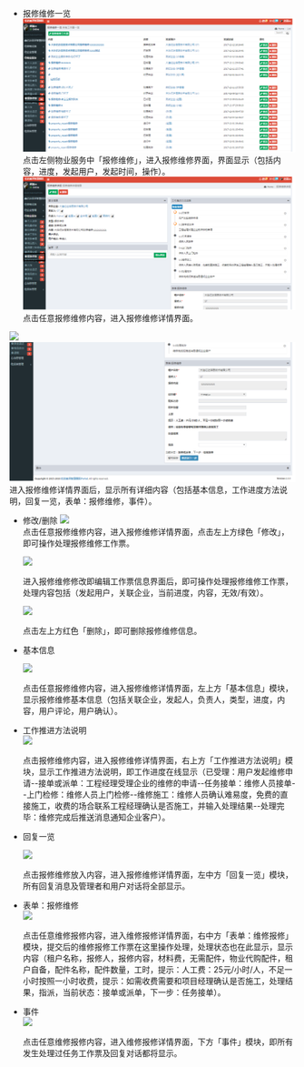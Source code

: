 * 报修维修一览![](/assets/保修维修.png)点击左侧物业服务中「报修维修」，进入报修维修界面，界面显示（包括内容，进度，发起用户，发起时间，操作）。![](/assets/保修维修1.png)点击任意报修维修内容，进入报修维修详情界面。

![](https://www.gitbook.com/cdbe7c7f-fc8f-43df-9389-24d78c77c7b6)![](/assets/保修维修2.png)进入报修维修详情界面后，显示所有详细内容（包括基本信息，工作进度方法说明，回复一览，表单：报修维修，事件）。

* 修改/删除 ![](blob:https://www.gitbook.com/70f4bb96-5bac-4cde-9791-f8f7ce234eee)  
  点击任意报修维修内容，进入报修维修详情界面，点击左上方绿色「修改」，即可操作处理报修维修工作票。

  ![](blob:https://www.gitbook.com/63576f3b-1d7c-47c1-a1b1-e6655cdce81b)

  进入报修维修修改即编辑工作票信息界面后，即可操作处理报修维修工作票，处理内容包括（发起用户，关联企业，当前进度，内容，无效/有效）。

  ![](blob:https://www.gitbook.com/5abba34c-50e0-43d1-841f-30ca934dde09)

  点击左上方红色「删除」，即可删除报修维修信息。

* 基本信息

  ![](blob:https://www.gitbook.com/25ecd4a3-4a90-42dc-9d9e-c5c454215a73)

  点击任意报修维修内容，进入报修维修详情界面，左上方「基本信息」模块，显示报修维修基本信息（包括关联企业，发起人，负责人，类型，进度，内容，用户评论，用户确认）。

* 工作推进方法说明  
  ![](blob:https://www.gitbook.com/1d096592-2eec-4d80-8e50-baf0799893f6)

  点击报修维修内容，进入报修维修详情界面，右上方「工作推进方法说明」模块，显示工作推进方法说明，即工作进度在线显示（已受理：用户发起维修申请--接单或派单：工程经理受理企业的维修的申请--任务接单：维修人员接单--上门检修：维修人员上门检修--维修施工：维修人员确认难易度，免费的直接施工，收费的场合联系工程经理确认是否施工，并输入处理结果--处理完毕：维修完成后推送消息通知企业客户）。

* 回复一览

  ![](blob:https://www.gitbook.com/4f840bc8-613a-41bf-81b1-298e7bb7eddd)

  点击报修维修放入内容，进入报修维修详情界面，左中方「回复一览」模块，所有回复消息及管理者和用户对话将全部显示。

* 表单：报修维修  
  ![](blob:https://www.gitbook.com/ce6ecc48-c9d2-4733-8f55-08c557e1cc3b)

  点击任意维修报修内容，进入维修报修详情界面，右中方「表单：维修报修」模块，提交后的维修报修工作票在这里操作处理，处理状态也在此显示，显示内容（租户名称，报修人，报修内容，材料费，无需配件，物业代购配件，租户自备，配件名称，配件数量，工时，提示：人工费：25元/小时/人，不足一小时按照一小时收费，提示：如需收费需要和项目经理确认是否施工，处理结果，指派，当前状态：接单或派单，下一步：任务接单）。

* 事件  
  ![](blob:https://www.gitbook.com/257a3def-390b-4a29-be74-0c29e0747f23)

  点击任意维修报修内容，进入维修报修详情界面，下方「事件」模块，即所有发生处理过任务工作票及回复对话都将显示。



